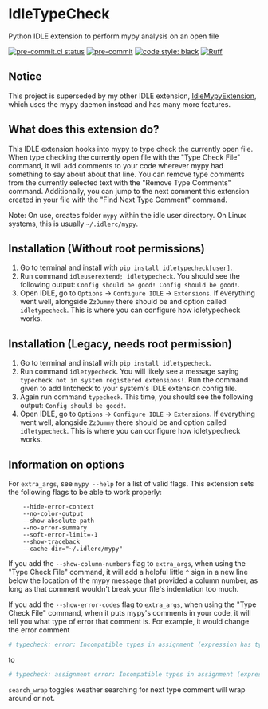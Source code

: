 # IdleTypeCheck
Python IDLE extension to perform mypy analysis on an open file

<!-- BADGIE TIME -->

[![pre-commit.ci status](https://results.pre-commit.ci/badge/github/CoolCat467/idletypecheck/main.svg)](https://results.pre-commit.ci/latest/github/CoolCat467/idletypecheck/main)
[![pre-commit](https://img.shields.io/badge/pre--commit-enabled-brightgreen?logo=pre-commit)](https://github.com/pre-commit/pre-commit)
[![code style: black](https://img.shields.io/badge/code_style-black-000000.svg)](https://github.com/psf/black)
[![Ruff](https://img.shields.io/endpoint?url=https://raw.githubusercontent.com/astral-sh/ruff/main/assets/badge/v2.json)](https://github.com/astral-sh/ruff)

<!-- END BADGIE TIME -->

## Notice
This project is superseded by my other IDLE extension,
[IdleMypyExtension](https://github.com/CoolCat467/idlemypyextension), which
uses the mypy daemon instead and has many more features.

## What does this extension do?
This IDLE extension hooks into mypy to type check the currently
open file. When type checking the currently open file with the
"Type Check File" command, it will add comments to your code wherever
mypy had something to say about about that line. You can remove type
comments from the currently selected text with the "Remove Type Comments"
command.
Additionally, you can jump to the next comment this extension created in
your file with the "Find Next Type Comment" command.

Note: On use, creates folder `mypy` within the idle user directory.
On Linux systems, this is usually `~/.idlerc/mypy`.

## Installation (Without root permissions)
1) Go to terminal and install with `pip install idletypecheck[user]`.
2) Run command `idleuserextend; idletypecheck`. You should see the following
output: `Config should be good! Config should be good!`.
3) Open IDLE, go to `Options` -> `Configure IDLE` -> `Extensions`.
If everything went well, alongside `ZzDummy` there should be and
option called `idletypecheck`. This is where you can configure how
idletypecheck works.

## Installation (Legacy, needs root permission)
1) Go to terminal and install with `pip install idletypecheck`.
2) Run command `idletypecheck`. You will likely see a message saying
`typecheck not in system registered extensions!`. Run the command
given to add lintcheck to your system's IDLE extension config file.
3) Again run command `typecheck`. This time, you should see the following
output: `Config should be good!`.
4) Open IDLE, go to `Options` -> `Configure IDLE` -> `Extensions`.
If everything went well, alongside `ZzDummy` there should be and
option called `idletypecheck`. This is where you can configure how
idletypecheck works.


## Information on options
For `extra_args`, see `mypy --help` for a list of valid flags.
This extension sets the following flags to be able to work properly:
```
    --hide-error-context
    --no-color-output
    --show-absolute-path
    --no-error-summary
    --soft-error-limit=-1
    --show-traceback
    --cache-dir="~/.idlerc/mypy"
```

If you add the `--show-column-numbers` flag to `extra_args`, when using the
"Type Check File" command, it will add a helpful little `^` sign
in a new line below the location of the mypy message that provided a column
number, as long as that comment wouldn't break your file's indentation too much.

If you add the `--show-error-codes` flag to `extra_args`, when using the
"Type Check File" command, when it puts mypy's comments in your code, it will
tell you what type of error that comment is. For example, it would change the
error comment
```python
# typecheck: error: Incompatible types in assignment (expression has type "str", variable has type "int")
```
to
```python
# typecheck: assignment error: Incompatible types in assignment (expression has type "str", variable has type "int")
```

`search_wrap` toggles weather searching for next type comment will wrap
around or not.
